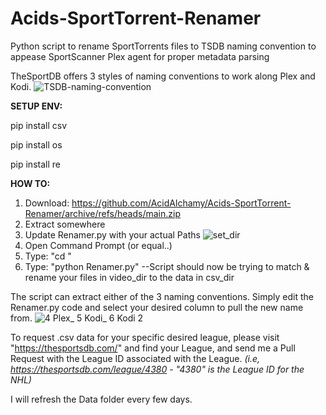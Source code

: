 # Acids-SportTorrent-Renamer
Python script to rename SportTorrents files to TSDB naming convention to appease SportScanner Plex agent for proper metadata parsing

TheSportDB offers 3 styles of naming conventions to work along Plex and Kodi.
![TSDB-naming-convention](https://github.com/AcidAlchamy/Acids-SportTorrent-Renamer/assets/111721042/3fbff5ed-fbe5-4dda-992a-6f0eca64a34c)

**SETUP ENV:**

 pip install csv
 
 pip install os
 
 pip install re

**HOW TO:**
1. Download: https://github.com/AcidAlchamy/Acids-SportTorrent-Renamer/archive/refs/heads/main.zip
2. Extract somewhere
3. Update Renamer.py with your actual Paths
![set_dir](https://github.com/AcidAlchamy/Acids-SportTorrent-Renamer/assets/111721042/4b972359-9d80-4c68-b102-59630348db4a)
3. Open Command Prompt (or equal..)
4. Type: "cd <Location of Acids-SportTorrent-Renamer>"
5. Type: "python Renamer.py"
  --Script should now be trying to match & rename your files in video_dir to the data in csv_dir



The script can extract either of the 3 naming conventions. 
Simply edit the Renamer.py code and select your desired column to pull the new name from.
![4  Plex_  5  Kodi_  6  Kodi 2](https://github.com/AcidAlchamy/Acids-SportTorrent-Renamer/assets/111721042/979b3945-76a3-4418-9dc1-c8abc52c0ce1)

To request .csv data for your specific desired league, please visit "https://thesportsdb.com/" and find your League, and send me a Pull Request with the League ID associated with the League. 
_(i.e, https://thesportsdb.com/league/4380 - "4380" is the League ID for the NHL)_

I will refresh the Data folder every few days.
